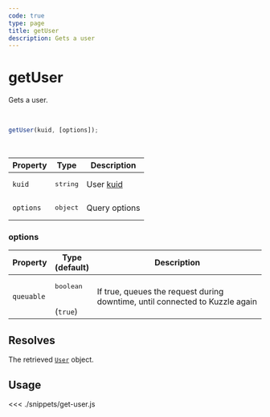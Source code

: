 ```yaml
---
code: true
type: page
title: getUser
description: Gets a user
---
```


# getUser

Gets a user.

<br />

```js
getUser(kuid, [options]);
```

<br />

| Property | Type | Description |
|--- |--- |--- |
| `kuid` | <pre>string</pre> | User [kuid](/core/1/guides/essentials/user-authentication#kuzzle-user-identifier-kuid) |
| `options` | <pre>object</pre> | Query options |

### options

| Property | Type<br />(default) | Description |
| --- | --- | --- |
| `queuable` | <pre>boolean</pre><br />(`true`) | If true, queues the request during downtime, until connected to Kuzzle again |

## Resolves

The retrieved [`User`](sdk/js/6/core-classes/user/introduction) object.

## Usage

<<< ./snippets/get-user.js


